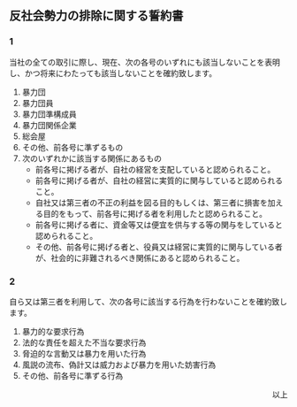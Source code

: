 ## 反社会勢力の排除に関する誓約書

### 1

当社の全ての取引に際し、現在、次の各号のいずれにも該当しないことを表明し、かつ将来にわたっても該当しないことを確約致します。

1. 暴力団
2. 暴力団員
3. 暴力団準構成員
4. 暴力団関係企業
5. 総会屋
6. その他、前各号に準ずるもの
7. 次のいずれかに該当する関係にあるもの
   - 前各号に掲げる者が、自社の経営を支配していると認められること。
   - 前各号に掲げる者が、自社の経営に実質的に関与していると認められること。
   - 自社又は第三者の不正の利益を図る目的もしくは、第三者に損害を加える目的をもって、前各号に掲げる者を利用したと認められること。
   - 前各号に掲げる者に、資金等又は便宜を供与する等の関与をしていると認められること。
   - その他、前各号に掲げる者と、役員又は経営に実質的に関与している者が、社会的に非難されるべき関係にあると認められること。

### 2

自ら又は第三者を利用して、次の各号に該当する行為を行わないことを確約致します。

1. 暴力的な要求行為
2. 法的な責任を超えた不当な要求行為
3. 脅迫的な言動又は暴力を用いた行為
4. 風説の流布、偽計又は威力および暴力を用いた妨害行為
5. その他、前各号に準ずる行為

<p style="text-align:right;">以上</p>
